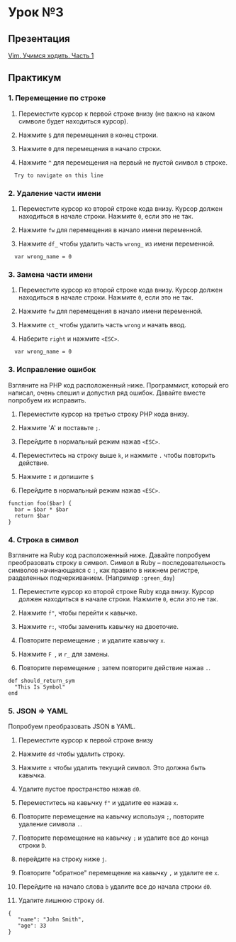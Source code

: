 # Урок №3

## Презентация

[Vim. Учимся ходить. Часть 1](https://www.dropbox.com/s/aklbooqfgzclqmx/Vim.%20Learn%20to%20walk%20%7C%20Part%201.pdf)

## Практикум

### 1. Перемещение по строке

  1. Переместите курсор к первой строке внизу (не важно на каком символе будет
  находиться курсор).

  2. Нажмите `$` для перемещения в конец строки.

  3. Нажмите `0` для перемещения в начало строки.

  4. Нажмите `^` для перемещения на первый не пустой символ в строке.

```
  Try to navigate on this line
```

### 2. Удаление части имени

  1. Переместите курсор ко второй строке кода внизу. Курсор должен
  находиться в начале строки. Нажмите `0`, если это не так.

  2. Нажмите `fw` для перемещения в начало имени переменной.

  3. Нажмите `df_` чтобы удалить часть `wrong_` из имени переменной.

```
  var wrong_name = 0
```

### 3. Замена части имени

  1. Переместите курсор ко второй строке кода внизу. Курсор должен
  находиться в начале строки. Нажмите `0`, если это не так.

  2. Нажмите `fw` для перемещения в начало имени переменной.

  3. Нажмите `ct_` чтобы удалить часть `wrong` и начать ввод.

  4. Наберите `right` и нажмите `<ESC>`.

```
  var wrong_name = 0
```

### 3. Исправление ошибок

Взгляните на PHP код расположенный ниже. Программист, который его
написал, очень спешил и допустил ряд ошибок. Давайте вместе попробуем их
исправить.

  1. Переместите курсор на третью строку PHP кода внизу.

  2. Нажмите 'A' и поставьте `;`.

  3. Перейдите в нормальный режим нажав `<ESC>`.

  4. Переместитесь на строку выше `k`, и нажмите `.` чтобы повторить действие.

  5. Нажмите `I` и допишите `$`

  6. Перейдите в нормальный режим нажав `<ESC>`.

```
function foo($bar) {
  bar = $bar * $bar
  return $bar
}
```

### 4. Строка в символ

Взгляните на Ruby код расположенный ниже. Давайте попробуем преобразовать
строку в символ. Символ в Ruby – последовательность символов начинающаяся
с `:`, как правило в нижнем регистре, разделенных подчеркиванием. (Например
`:green_day`)

  1. Переместите курсор ко второй строке Ruby кода внизу. Курсор должен
  находиться в начале строки. Нажмите `0`, если это не так.

  2. Нажмите `f"`, чтобы перейти к кавычке.

  3. Нажмите `r:`, чтобы заменить кавычку на двоеточие.

  4. Повторите перемещение `;` и удалите кавычку `x`.

  5. Нажмите `F `, и `r_` для замены.

  6. Повторите перемещение `;` затем повторите действие нажав `.`.

```
def should_return_sym
  "This Is Symbol"
end
```

### 5. JSON => YAML

Попробуем преобразовать JSON в YAML.

  1. Переместите курсор к первой строке внизу

  2. Нажмите `dd` чтобы удалить строку.

  3. Нажмите `x` чтобы удалить текущий символ. Это должна быть кавычка.

  4. Удалите пустое пространство нажав `d0`.

  5. Переместитесь на кавычку `f"` и удалите ее нажав `x`.

  6. Повторите перемещение на кавычку используя `;`, повторите удаление
  символа `.`.

  7. Повторите перемещение на кавычку `;` и удалите все до конца строки `D`.

  8. перейдите на строку ниже `j`.

  9. Повторите "обратное" перемещение на кавычку `,` и удалите ее `x`.

  10. Перейдите на начало слова `b` удалите все до начала строки `d0`.

  11. Удалите лишнюю строку `dd`.

```
{
   "name": "John Smith",
   "age": 33
}
```
